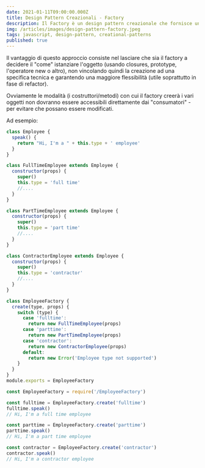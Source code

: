 ```yaml
---
date: 2021-01-11T09:00:00.000Z
title: Design Pattern Creazionali - Factory
description: Il Factory è un design pattern creazionale che fornisce un'interfaccia per creare oggetti lasciando però che siano le sottoclassi a decidere quale tipo di oggetto istanziare.
img: /articles/images/design-pattern-factory.jpeg
tags: javascript, design-pattern, creational-patterns
published: true
---
```


Il vantaggio di questo approccio consiste nel lasciare che sia il factory a decidere il "come" istanziare l'oggetto (usando closures, prototype, l'operatore new o altro), non vincolando quindi la creazione ad una specifica tecnica e garantendo una maggiore flessibilità (utile soprattutto in fase di refactor).

Ovviamente le modalità (i costruttori/metodi) con cui il factory creerà i vari oggetti non dovranno essere accessibili direttamente dai "consumatori" - per evitare che possano essere modificati.

Ad esempio:

```javascript
class Employee {
  speak() {
    return "Hi, I'm a " + this.type + ' employee'
  }
}

class FullTimeEmployee extends Employee {
  constructor(props) {
    super()
    this.type = 'full time'
    //....
  }
}

class PartTimeEmployee extends Employee {
  constructor(props) {
    super()
    this.type = 'part time'
    //....
  }
}

class ContractorEmployee extends Employee {
  constructor(props) {
    super()
    this.type = 'contractor'
    //....
  }
}

class EmployeeFactory {
  create(type, props) {
    switch (type) {
      case 'fulltime':
        return new FullTimeEmployee(props)
      case 'parttime':
        return new PartTimeEmployee(props)
      case 'contractor':
        return new ContractorEmployee(props)
      default:
        return new Error('Employee type not supported')
    }
  }
}
module.exports = EmployeeFactory
```

```javascript
const EmployeeFactory = require('/EmployeeFactory')

const fulltime = EmployeeFactory.create('fulltime')
fulltime.speak()
// Hi, I'm a full time employee

const parttime = EmployeeFactory.create('parttime')
parttime.speak()
// Hi, I'm a part time employee

const contractor = EmployeeFactory.create('contractor')
contractor.speak()
// Hi, I'm a contractor employee
```
